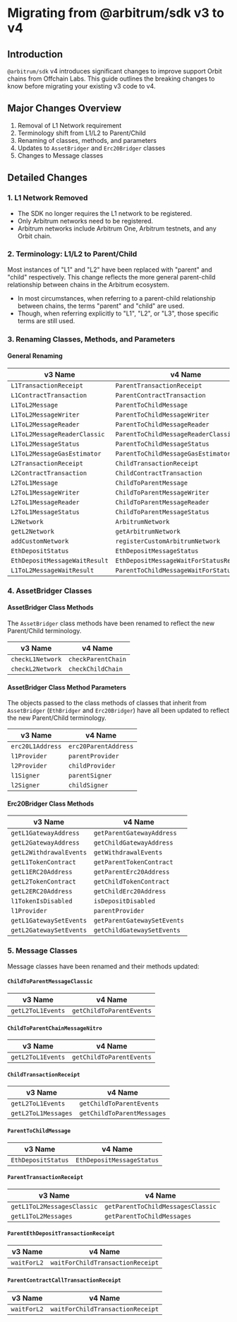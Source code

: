 # Migrating from @arbitrum/sdk v3 to v4

## Introduction

`@arbitrum/sdk` v4 introduces significant changes to improve support Orbit chains from Offchain Labs. This guide outlines the breaking changes to know before migrating your existing v3 code to v4.

## Major Changes Overview

1. Removal of L1 Network requirement
2. Terminology shift from L1/L2 to Parent/Child
3. Renaming of classes, methods, and parameters
4. Updates to `AssetBridger` and `Erc20Bridger` classes
5. Changes to Message classes

## Detailed Changes

### 1. L1 Network Removed

- The SDK no longer requires the L1 network to be registered.
- Only Arbitrum networks need to be registered.
- Arbitrum networks include Arbitrum One, Arbitrum testnets, and any Orbit chain.

### 2. Terminology: L1/L2 to Parent/Child

Most instances of "L1" and "L2" have been replaced with "parent" and "child" respectively. This change reflects the more general parent-child relationship between chains in the Arbitrum ecosystem.

- In most circumstances, when referring to a parent-child relationship between chains, the terms "parent" and "child" are used.
- Though, when referring explicitly to "L1", "L2", or "L3", those specific terms are still used.

### 3. Renaming Classes, Methods, and Parameters

#### General Renaming

| v3 Name                       | v4 Name                                   |
| ----------------------------- | ----------------------------------------- |
| `L1TransactionReceipt`        | `ParentTransactionReceipt`                |
| `L1ContractTransaction`       | `ParentContractTransaction`               |
| `L1ToL2Message`               | `ParentToChildMessage`                    |
| `L1ToL2MessageWriter`         | `ParentToChildMessageWriter`              |
| `L1ToL2MessageReader`         | `ParentToChildMessageReader`              |
| `L1ToL2MessageReaderClassic`  | `ParentToChildMessageReaderClassic`       |
| `L1ToL2MessageStatus`         | `ParentToChildMessageStatus`              |
| `L1ToL2MessageGasEstimator`   | `ParentToChildMessageGasEstimator`        |
| `L2TransactionReceipt`        | `ChildTransactionReceipt`                 |
| `L2ContractTransaction`       | `ChildContractTransaction`                |
| `L2ToL1Message`               | `ChildToParentMessage`                    |
| `L2ToL1MessageWriter`         | `ChildToParentMessageWriter`              |
| `L2ToL1MessageReader`         | `ChildToParentMessageReader`              |
| `L2ToL1MessageStatus`         | `ChildToParentMessageStatus`              |
| `L2Network`                   | `ArbitrumNetwork`                         |
| `getL2Network`                | `getArbitrumNetwork`                      |
| `addCustomNetwork`            | `registerCustomArbitrumNetwork`           |
| `EthDepositStatus`            | `EthDepositMessageStatus`                 |
| `EthDepositMessageWaitResult` | `EthDepositMessageWaitForStatusResult`    |
| `L1ToL2MessageWaitResult`     | `ParentToChildMessageWaitForStatusResult` |

### 4. AssetBridger Classes

#### AssetBridger Class Methods

The `AssetBridger` class methods have been renamed to reflect the new Parent/Child terminology.

| v3 Name          | v4 Name            |
| ---------------- | ------------------ |
| `checkL1Network` | `checkParentChain` |
| `checkL2Network` | `checkChildChain`  |

#### AssetBridger Class Method Parameters

The objects passed to the class methods of classes that inherit from `AssetBridger` (`EthBridger` and `Erc20Bridger`) have all been updated to reflect the new Parent/Child terminology.

| v3 Name          | v4 Name              |
| ---------------- | -------------------- |
| `erc20L1Address` | `erc20ParentAddress` |
| `l1Provider`     | `parentProvider`     |
| `l2Provider`     | `childProvider`      |
| `l1Signer`       | `parentSigner`       |
| `l2Signer`       | `childSigner`        |

#### Erc20Bridger Class Methods

| v3 Name                 | v4 Name                     |
| ----------------------- | --------------------------- |
| `getL1GatewayAddress`   | `getParentGatewayAddress`   |
| `getL2GatewayAddress`   | `getChildGatewayAddress`    |
| `getL2WithdrawalEvents` | `getWithdrawalEvents`       |
| `getL1TokenContract`    | `getParentTokenContract`    |
| `getL1ERC20Address`     | `getParentErc20Address`     |
| `getL2TokenContract`    | `getChildTokenContract`     |
| `getL2ERC20Address`     | `getChildErc20Address`      |
| `l1TokenIsDisabled`     | `isDepositDisabled`         |
| `l1Provider`            | `parentProvider`            |
| `getL1GatewaySetEvents` | `getParentGatewaySetEvents` |
| `getL2GatewaySetEvents` | `getChildGatewaySetEvents`  |

### 5. Message Classes

Message classes have been renamed and their methods updated:

#### `ChildToParentMessageClassic`

| v3 Name           | v4 Name                  |
| ----------------- | ------------------------ |
| `getL2ToL1Events` | `getChildToParentEvents` |

#### `ChildToParentChainMessageNitro`

| v3 Name           | v4 Name                  |
| ----------------- | ------------------------ |
| `getL2ToL1Events` | `getChildToParentEvents` |

#### `ChildTransactionReceipt`

| v3 Name             | v4 Name                    |
| ------------------- | -------------------------- |
| `getL2ToL1Events`   | `getChildToParentEvents`   |
| `getL2ToL1Messages` | `getChildToParentMessages` |

#### `ParentToChildMessage`

| v3 Name            | v4 Name                   |
| ------------------ | ------------------------- |
| `EthDepositStatus` | `EthDepositMessageStatus` |

#### `ParentTransactionReceipt`

| v3 Name                    | v4 Name                           |
| -------------------------- | --------------------------------- |
| `getL1ToL2MessagesClassic` | `getParentToChildMessagesClassic` |
| `getL1ToL2Messages`        | `getParentToChildMessages`        |

#### `ParentEthDepositTransactionReceipt`

| v3 Name     | v4 Name                          |
| ----------- | -------------------------------- |
| `waitForL2` | `waitForChildTransactionReceipt` |

#### `ParentContractCallTransactionReceipt`

| v3 Name     | v4 Name                          |
| ----------- | -------------------------------- |
| `waitForL2` | `waitForChildTransactionReceipt` |
